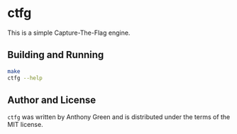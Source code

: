# ctfg

This is a simple Capture-The-Flag engine.

## Building and Running

```sh
make
ctfg --help
```

## Author and License

`ctfg` was written by Anthony Green and is distributed
under the terms of the MIT license.
